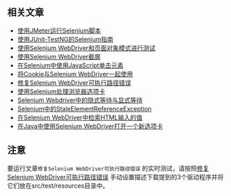 ## 相关文章

+ [使用JMeter运行Selenium脚本](http://tu-yucheng.github.io/selenium/2023/05/10/selenium-jmeter.html)
+ [使用JUnit-TestNG的Selenium指南](http://tu-yucheng.github.io/selenium/2023/05/10/java-selenium-with-junit-and-testng.html)
+ [使用Selenium WebDriver和页面对象模式进行测试](http://tu-yucheng.github.io/selenium/2023/05/10/selenium-webdriver-page-object.html)
+ [使用Selenium WebDriver截屏](http://tu-yucheng.github.io/selenium/2023/05/10/java-selenium-screenshots.html)
+ [在Selenium中使用JavaScript单击元素](http://tu-yucheng.github.io/selenium/2023/05/10/java-selenium-javascript.html)
+ [将Cookie与Selenium WebDriver一起使用](http://tu-yucheng.github.io/selenium/2023/05/10/java-selenium-webdriver-cookies.html)
+ [修复Selenium WebDriver可执行路径错误](http://tu-yucheng.github.io/selenium/2023/05/10/java-selenium-webdriver-path-error.html)
+ [使用Selenium处理浏览器选项卡](http://tu-yucheng.github.io/selenium/2023/05/10/java-handle-browser-tabs-selenium.html)
+ [Selenium Webdriver中的隐式等待与显式等待](http://tu-yucheng.github.io/selenium/2023/05/10/selenium-implicit-explicit-wait.html)
+ [Selenium中的StaleElementReferenceException](http://tu-yucheng.github.io/selenium/2023/05/10/selenium-staleelementreferenceexception.html)
+ [在Selenium WebDriver中检索HTML输入的值](http://tu-yucheng.github.io/selenium/2023/05/10/java-selenium-html-input-value.html)
+ [在Java中使用Selenium WebDriver打开一个新选项卡](http://tu-yucheng.github.io/selenium/2023/05/25/java-selenium-open-new-tab.html)

## 注意

要运行文章`修复Selenium WebDriver可执行路径错误`
的实时测试，请按照[修复Selenium WebDriver可执行路径错误](https://www.baeldung.com/java-selenium-webdriver-path-error#manual-setup)
手动设置描述下载提到的3个驱动程序并将它们放在src/test/resources目录中。